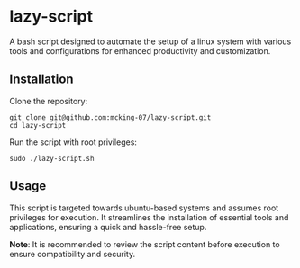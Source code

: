 # lazy-script

A bash script designed to automate the setup of a linux system with various tools and configurations for enhanced productivity and customization.

## Installation

Clone the repository:

```
git clone git@github.com:mcking-07/lazy-script.git
cd lazy-script
```

Run the script with root privileges:

```
sudo ./lazy-script.sh
```

## Usage

This script is targeted towards ubuntu-based systems and assumes root privileges for execution. It streamlines the installation of essential tools and applications, ensuring a quick and hassle-free setup.

**Note**: It is recommended to review the script content before execution to ensure compatibility and security.
